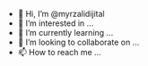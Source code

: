 - 👋 Hi, I’m @myrzalidijital
- 👀 I’m interested in ...
- 🌱 I’m currently learning ...
- 💞️ I’m looking to collaborate on ...
- 📫 How to reach me ...

<!---
myrzalidijital/myrzalidijital is a ✨ special ✨ repository because its `README.md` (this file) appears on your GitHub profile.
You can click the Preview link to take a look at your changes.
--->
